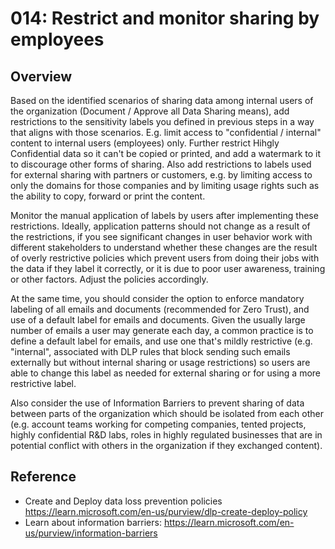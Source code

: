 # 014: Restrict and monitor sharing by employees

## Overview

Based on the identified scenarios of sharing data among internal users of the organization (Document / Approve all Data Sharing means), add restrictions to the sensitivity labels you defined in previous steps in a way that aligns with those scenarios. E.g. limit access to "confidential / internal" content to internal users (employees) only. Further restrict Hihgly Confidential data so it can't be copied or printed, and add a watermark to it to discourage other forms of sharing. 
Also add restrictions to labels used for external sharing with partners or customers, e.g. by limiting access to only the domains for those companies and by limiting usage rights such as the ability to copy, forward or print the content. 

Monitor the manual application of labels by users after implementing these restrictions. Ideally, application patterns should not change as a result of the restrictions, if you see significant changes in user behavior work with different stakeholders to understand whether these changes are the result of overly restrictive policies which prevent users from doing their jobs with the data if they label it correctly, or it is due to poor user awareness, training or other factors. Adjust the policies accordingly. 

At the same time, you should consider the option to enforce mandatory labeling of all emails and documents (recommended for Zero Trust), and use of a default label for emails and documents. Given the usually large number of emails a user may generate each day, a common practice is to define a default label for emails, and use one that's mildly restrictive (e.g. "internal", associated with DLP rules that block sending such emails externally but without internal sharing or usage restrictions) so users are able to change this label as needed for external sharing or for using a more restrictive label.  

Also consider the use of Information Barriers to prevent sharing of data between parts of the organization which should be isolated from each other (e.g. account teams working for competing companies, tented projects, highly confidential R&D labs, roles in highly regulated businesses that are in potential conflict with others in the organization if they exchanged content).

## Reference

* Create and Deploy data loss prevention policies https://learn.microsoft.com/en-us/purview/dlp-create-deploy-policy
* Learn about information barriers: https://learn.microsoft.com/en-us/purview/information-barriers

